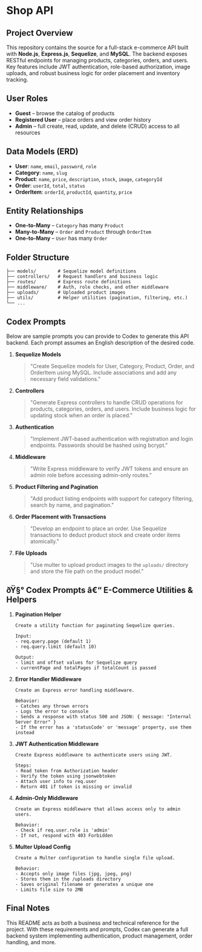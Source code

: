 # Shop API

## Project Overview

This repository contains the source for a full-stack e-commerce API built with **Node.js**, **Express.js**, **Sequelize**, and **MySQL**. The backend exposes RESTful endpoints for managing products, categories, orders, and users. Key features include JWT authentication, role-based authorization, image uploads, and robust business logic for order placement and inventory tracking.

## User Roles

- **Guest** – browse the catalog of products
- **Registered User** – place orders and view order history
- **Admin** – full create, read, update, and delete (CRUD) access to all resources

## Data Models (ERD)

- **User**: `name`, `email`, `password`, `role`
- **Category**: `name`, `slug`
- **Product**: `name`, `price`, `description`, `stock`, `image`, `categoryId`
- **Order**: `userId`, `total`, `status`
- **OrderItem**: `orderId`, `productId`, `quantity`, `price`

## Entity Relationships

- **One-to-Many** – `Category` has many `Product`
- **Many-to-Many** – `Order` and `Product` through `OrderItem`
- **One-to-Many** – `User` has many `Order`

## Folder Structure

```
├── models/        # Sequelize model definitions
├── controllers/   # Request handlers and business logic
├── routes/        # Express route definitions
├── middleware/    # Auth, role checks, and other middleware
├── uploads/       # Uploaded product images
├── utils/         # Helper utilities (pagination, filtering, etc.)
└── ...
```

## Codex Prompts

Below are sample prompts you can provide to Codex to generate this API backend. Each prompt assumes an English description of the desired code.

1. **Sequelize Models**

   > "Create Sequelize models for User, Category, Product, Order, and OrderItem using MySQL. Include associations and add any necessary field validations."

2. **Controllers**

   > "Generate Express controllers to handle CRUD operations for products, categories, orders, and users. Include business logic for updating stock when an order is placed."

3. **Authentication**

   > "Implement JWT-based authentication with registration and login endpoints. Passwords should be hashed using bcrypt."

4. **Middleware**

   > "Write Express middleware to verify JWT tokens and ensure an admin role before accessing admin-only routes."

5. **Product Filtering and Pagination**

   > "Add product listing endpoints with support for category filtering, search by name, and pagination."

6. **Order Placement with Transactions**

   > "Develop an endpoint to place an order. Use Sequelize transactions to deduct product stock and create order items atomically."

7. **File Uploads**

   > "Use multer to upload product images to the `uploads/` directory and store the file path on the product model."

## ðŸ§° Codex Prompts â€“ E-Commerce Utilities & Helpers

1. **Pagination Helper**

   ```
   Create a utility function for paginating Sequelize queries.

   Input:
   - req.query.page (default 1)
   - req.query.limit (default 10)

   Output:
   - limit and offset values for Sequelize query
   - currentPage and totalPages if totalCount is passed
   ```

2. **Error Handler Middleware**

   ```
   Create an Express error handling middleware.

   Behavior:
   - Catches any thrown errors
   - Logs the error to console
   - Sends a response with status 500 and JSON: { message: "Internal Server Error" }
   - If the error has a 'statusCode' or 'message' property, use them instead
   ```

3. **JWT Authentication Middleware**

   ```
   Create Express middleware to authenticate users using JWT.

   Steps:
   - Read token from Authorization header
   - Verify the token using jsonwebtoken
   - Attach user info to req.user
   - Return 401 if token is missing or invalid
   ```

4. **Admin-Only Middleware**

   ```
   Create an Express middleware that allows access only to admin users.

   Behavior:
   - Check if req.user.role is 'admin'
   - If not, respond with 403 Forbidden
   ```

5. **Multer Upload Config**

   ```
   Create a Multer configuration to handle single file upload.

   Behavior:
   - Accepts only image files (jpg, jpeg, png)
   - Stores them in the /uploads directory
   - Saves original filename or generates a unique one
   - Limits file size to 2MB
   ```

## Final Notes

This README acts as both a business and technical reference for the project. With these requirements and prompts, Codex can generate a full backend system implementing authentication, product management, order handling, and more.

